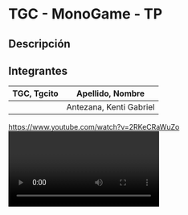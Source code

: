 # TGC - MonoGame - TP

## Descripción


## Integrantes

TGC, Tgcito  |  Apellido, Nombre
------------ | -------------
| | Antezana, Kenti Gabriel |

https://www.youtube.com/watch?v=2RKeCRaWuZo<VIDEO ID>
https://www.youtube.com/watch?v=2RKeCRaWuZo<VIDEO URL>

